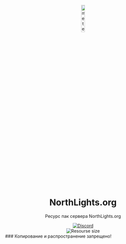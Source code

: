 <p align="center">
<img src="https://meteorclient.com/icon.png" alt="meteor-client-logo" width="15%"/>
</p>

<h1 align="center">NorthLights.org</h1>
<p align="center">Ресурс пак сервера NorthLights.org</p>

<div align="center">
    <a href="[https://discord.gg/bBGQZvd](https://discord.gg/bGmWmK2ZeX)"><img src="https://img.shields.io/badge/Discord-2k%20online-purple" alt="Discord"/></a>
    <br>
    <img src="https://img.shields.io/badge/code%20size-12%20mb-purple" alt="Resourse size"/>
</div>
### Копирование и распространение запрещено!
